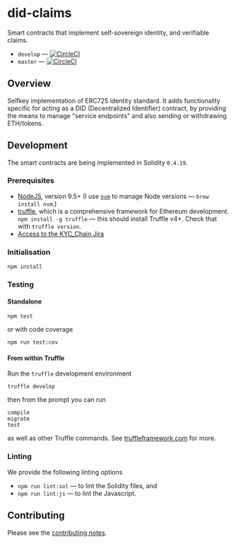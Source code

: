 # did-claims

Smart contracts that implement self-sovereign identity, and verifiable claims.

* `develop` — [![CircleCI](https://circleci.com/gh/SelfKeyFoundation/id-claims/tree/develop.svg?style=svg)](https://circleci.com/gh/SelfKeyFoundation/id-claims/tree/develop)
* `master` — [![CircleCI](https://circleci.com/gh/SelfKeyFoundation/id-claims/tree/master.svg?style=svg)](https://circleci.com/gh/SelfKeyFoundation/id-claims/tree/master)

## Overview

Selfkey implementation of ERC725 identity standard. It adds functionality specific for acting as a
DID (Decentralized Identifier) contract, by providing the means to manage "service endpoints" and
also sending or withdrawing ETH/tokens.

## Development

The smart contracts are being implemented in Solidity `0.4.19`.

### Prerequisites

* [NodeJS](htps://nodejs.org), version 9.5+ (I use [`nvm`](https://github.com/creationix/nvm) to manage Node versions — `brew install nvm`.)
* [truffle](http://truffleframework.com/), which is a comprehensive framework for Ethereum development. `npm install -g truffle` — this should install Truffle v4+.  Check that with `truffle version`.
* [Access to the KYC_Chain Jira](https://kyc-chain.atlassian.net)

### Initialisation

    npm install

### Testing

#### Standalone

    npm test

or with code coverage

    npm run test:cov

#### From within Truffle

Run the `truffle` development environment

    truffle develop

then from the prompt you can run

    compile
    migrate
    test

as well as other Truffle commands. See [truffleframework.com](http://truffleframework.com) for more.

### Linting

We provide the following linting options

* `npm run lint:sol` — to lint the Solidity files, and
* `npm run lint:js` — to lint the Javascript.

## Contributing

Please see the [contributing notes](CONTRIBUTING.md).
